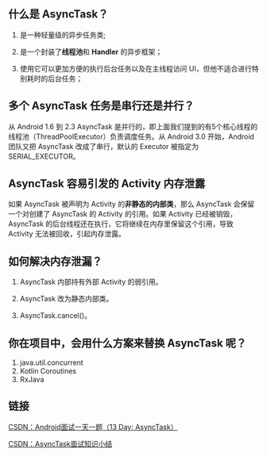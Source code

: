 ## 什么是 AsyncTask？
1. 是一种轻量级的异步任务类;

2. 是一个封装了**线程池**和 **Handler** 的异步框架；

3. 使用它可以更加方便的执行后台任务以及在主线程访问 UI，但他不适合进行特别耗时的后台任务；

## 多个 AsyncTask 任务是串行还是并行？
从 Android 1.6 到 2.3 AsyncTask 是并行的，即上面我们提到的有5个核心线程的线程池（ThreadPoolExecutor）负责调度任务。从 Android 3.0 开始，Android 团队又把 AsyncTask 改成了串行，默认的 Executor 被指定为 SERIAL_EXECUTOR。

## AsyncTask 容易引发的 Activity 内存泄露
如果 AsyncTask 被声明为 Activity 的**非静态的内部类**，那么 AsyncTask 会保留一个对创建了 AsyncTask 的 Activity 的引用。如果 Activity 已经被销毁，AsyncTask 的后台线程还在执行，它将继续在内存里保留这个引用，导致 Activity 无法被回收，引起内存泄露。

## 如何解决内存泄漏？
1. AsyncTask 内部持有外部 Activity 的弱引用。

2. AsyncTask 改为静态内部类。

3. AsyncTask.cancel()。

## 你在项目中，会用什么方案来替换 AsyncTask 呢？

1. java.util.concurrent
2. Kotlin Coroutines
2. RxJava


## 链接
[CSDN：Android面试一天一题（13 Day: AsyncTask）](https://www.jianshu.com/p/c925b3ea1444)


[CSDN：AsyncTask面试知识小结](https://blog.csdn.net/lingguiqin/article/details/79184356)